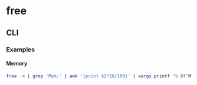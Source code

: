 # free

## CLI

### Examples

#### Memory

```sh
free -m | grep 'Mem:' | awk '{print $2*20/100}' | xargs printf "%.0f"M
```
